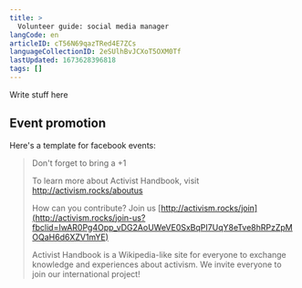 ```yaml
---
title: >
  Volunteer guide: social media manager
langCode: en
articleID: cT56N69qazTRed4E7ZCs
languageCollectionID: 2eSUlhBvJCXoT5OXM0Tf
lastUpdated: 1673628396818
tags: []
---
```


Write stuff here

## Event promotion

Here's a template for facebook events:

> Don't forget to bring a +1
> 
> To learn more about Activist Handbook, visit http://activism.rocks/aboutus
> 
> How can you contribute? Join us [http://activism.rocks/join](http://activism.rocks/join-us?fbclid=IwAR0Pg4Opp_vDG2AoUWeVE0SxBqPI7UqY8eTve8hRPzZpMOQaH6d6XZV1mYE)
> 
> Activist Handbook is a Wikipedia-like site for everyone to exchange knowledge and experiences about activism. We invite everyone to join our international project!